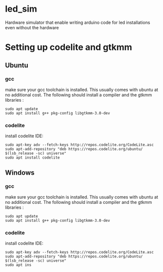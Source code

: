 # led_sim
Hardware simulator that enable writing arduino code for led installations even without the hardware

# Setting up codelite and gtkmm

## Ubuntu

### gcc
make sure your gcc toolchain is installed. This usually comes with ubuntu at no additional cost.
The following should install a compiler and the gtkmm libraries :

```
sudo apt update 
sudo apt install g++ pkg-config libgtkmm-3.0-dev 
```

### codelite
install codelite IDE:

```
sudo apt-key adv --fetch-keys http://repos.codelite.org/CodeLite.asc
sudo apt-add-repository "deb https://repos.codelite.org/ubuntu/ $(lsb_release -sc) universe"
sudo apt install codelite
```

## Windows

### gcc
make sure your gcc toolchain is installed. This usually comes with ubuntu at no additional cost.
The following should install a compiler and the gtkmm libraries :

```
sudo apt update 
sudo apt install g++ pkg-config libgtkmm-3.0-dev 
```

### codelite
install codelite IDE:

```
sudo apt-key adv --fetch-keys http://repos.codelite.org/CodeLite.asc
sudo apt-add-repository "deb https://repos.codelite.org/ubuntu/ $(lsb_release -sc) universe"
sudo apt ins

